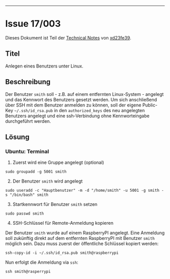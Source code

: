[IMG001]: res/md.png
[LNK001]: ../../README.md
[LNK002]: xd23fe39@yahoo.de

* * *

# Issue 17/003

Dieses Dokument ist Teil der [Technical Notes][LNK001] von [xd23fe39][LNK002].

## Titel

Anlegen eines Benutzers unter Linux.

## Beschreibung

Der Benutzer `smith` soll - z.B. auf einem entfernten Linux-System - angelegt und das Kennwort des Benutzers gesetzt werden. Um sich anschließend über SSH mit dem Benutzer anmelden zu können, soll der eigene Public-Key `~/.ssh/id_rsa.pub` in den `authorized_keys` des neu angelegten Benutzers angelegt und eine ssh-Verbindung ohne Kennworteingabe durchgeführt werden.

## Lösung

### Ubuntu: Terminal

1. Zuerst wird eine Gruppe angelegt (optional)

 ```
 sudo groupadd -g 5001 smith
 ```
  
2. Der Benutzer `smith` wird angelegt

 ```
 sudo useradd -c "Hauptbenutzer" -m -d "/home/smith" -u 5001 -g smith -s "/bin/bash" smith
 ```

3. Startkennwort für Benutzer `smith` setzen

 ```
 sudo passwd smith
 ```

4. SSH-Schlüssel für Remote-Anmeldung kopieren

 Der Benutzer `smith` wurde auf einem RaspberryPI angelegt. Eine Anmeldung soll zukünftig direkt auf dem entfernten
 RaspberryPI mit Benutzer `smith` möglich sein. Dazu muss zuerst der öffentliche Schlüssel kopiert werden:

 ```
 ssh-copy-id -i ~/.ssh/id_rsa.pub smith@raspberrypi
 ```

 Nun erfolgt die Anmeldung via `ssh`:

 ```
 ssh smith@rasperrypi
 ```
